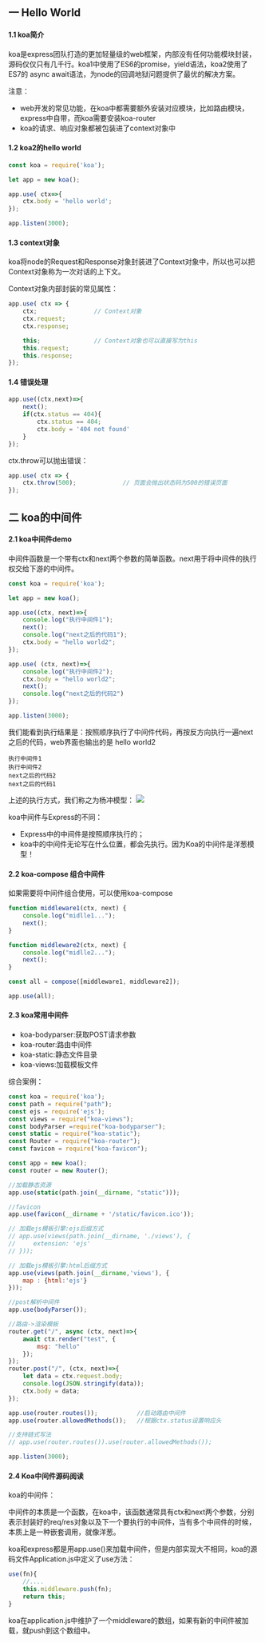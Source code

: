 ## 一 Hello World

#### 1.1 koa简介

koa是express团队打造的更加轻量级的web框架，内部没有任何功能模块封装，源码仅仅只有几千行。koa1中使用了ES6的promise，yield语法，koa2使用了ES7的 async await语法，为node的回调地狱问题提供了最优的解决方案。  

注意：
- web开发的常见功能，在koa中都需要额外安装对应模块，比如路由模块，express中自带，而koa需要安装koa-router
- koa的请求、响应对象都被包装进了context对象中

#### 1.2 koa2的hello world

```js
const koa = require('koa');

let app = new koa();

app.use( ctx=>{
    ctx.body = 'hello world';
});

app.listen(3000);
```

#### 1.3 context对象

koa将node的Request和Response对象封装进了Context对象中，所以也可以把Context对象称为一次对话的上下文。  

Context对象内部封装的常见属性：
```js
app.use( ctx => {
    ctx;                // Context对象
    ctx.request;
    ctx.response;

    this;               // Context对象也可以直接写为this
    this.request;
    this.response;
});
```

#### 1.4 错误处理

```js
app.use((ctx,next)=>{
    next();
    if(ctx.status == 404){
        ctx.status == 404;
        ctx.body = '404 not found'
    } 
});
```

ctx.throw可以抛出错误：
```js
app.use( ctx => {
    ctx.throw(500);             // 页面会抛出状态码为500的错误页面
});
```

## 二 koa的中间件

#### 2.1 koa中间件demo

中间件函数是一个带有ctx和next两个参数的简单函数。next用于将中间件的执行权交给下游的中间件。 

```js
const koa = require('koa');

let app = new koa();

app.use((ctx, next)=>{
    console.log("执行中间件1");
    next();
    console.log("next之后的代码1");
    ctx.body = "hello world2";
});

app.use( (ctx, next)=>{
    console.log("执行中间件2");
    ctx.body = "hello world2";
    next();
    console.log("next之后的代码2")
});

app.listen(3000);
```

我们能看到执行结果是：按照顺序执行了中间件代码，再按反方向执行一遍next之后的代码，web界面也输出的是 hello world2
```
执行中间件1
执行中间件2
next之后的代码2
next之后的代码1
```

上述的执行方式，我们称之为杨冲模型：
![](/images/node/yangchong.png)

koa中间件与Express的不同：
- Express中的中间件是按照顺序执行的；  
- koa中的中间件无论写在什么位置，都会先执行。因为Koa的中间件是洋葱模型！

#### 2.2 koa-compose 组合中间件

如果需要将中间件组合使用，可以使用koa-compose
```js
function middleware1(ctx, next) {
    console.log("midlle1...");
    next();
}

function middleware2(ctx, next) {
    console.log("midlle2...");
    next();
}

const all = compose([middleware1, middleware2]);

app.use(all);

```

#### 2.3 koa常用中间件

- koa-bodyparser:获取POST请求参数
- koa-router:路由中间件
- koa-static:静态文件目录
- koa-views:加载模板文件

综合案例：
```js
const koa = require('koa');
const path = require("path");
const ejs = require('ejs');
const views = require("koa-views");
const bodyParser =require("koa-bodyparser");
const static = require("koa-static");
const Router = require("koa-router");
const favicon = require("koa-favicon");

const app = new koa();
const router = new Router();

//加载静态资源
app.use(static(path.join(__dirname, "static")));

//favicon
app.use(favicon(__dirname + '/static/favicon.ico'));

// 加载ejs模板引擎:ejs后缀方式
// app.use(views(path.join(__dirname, './views'), {
//     extension: 'ejs'
// }));

// 加载ejs模板引擎:html后缀方式
app.use(views(path.join(__dirname,'views'), {
    map : {html:'ejs'}
}));

//post解析中间件
app.use(bodyParser());

//路由->渲染模板
router.get("/", async (ctx, next)=>{
    await ctx.render("test", {
        msg: "hello"
    });
});
router.post("/", (ctx, next)=>{
    let data = ctx.request.body;
    console.log(JSON.stringify(data));
    ctx.body = data;
});

app.use(router.routes());		    //启动路由中间件
app.use(router.allowedMethods());	//根据ctx.status设置响应头

//支持链式写法
// app.use(router.routes()).use(router.allowedMethods());

app.listen(3000);
```

#### 2.4 Koa中间件源码阅读

koa的中间件：  

中间件的本质是一个函数，在koa中，该函数通常具有ctx和next两个参数，分别表示封装好的req/res对象以及下一个要执行的中间件，当有多个中间件的时候，本质上是一种嵌套调用，就像洋葱。  

koa和express都是用app.use()来加载中间件，但是内部实现大不相同，koa的源码文件Application.js中定义了use方法：
```js
use(fn){
    //....
    this.middleware.push(fn);
    return this;
}
```
koa在application.js中维护了一个middleware的数组，如果有新的中间件被加载，就push到这个数组中。
